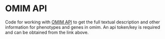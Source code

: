 # OMIM API
Code for working with [OMIM API](https://omim.org/api) to get the full textual description and other information for phenotypes and genes in omim. An api token/key is required and can be obtained from the link above.
